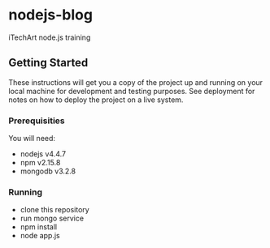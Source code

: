 # nodejs-blog
iTechArt node.js training

## Getting Started

These instructions will get you a copy of the project up and running on your local machine for development and testing purposes. See deployment for notes on how to deploy the project on a live system.

### Prerequisities

You will need:

- nodejs v4.4.7
- npm v2.15.8
- mongodb v3.2.8

### Running

- clone this repository
- run mongo service
- npm install
- node app.js
